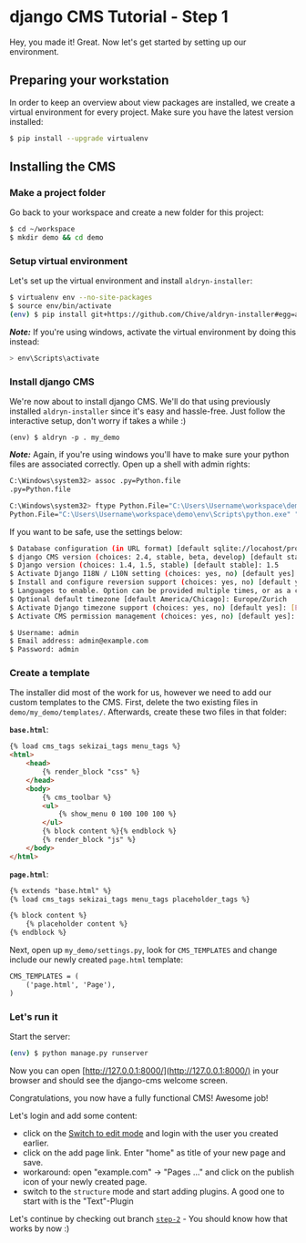 django CMS Tutorial - Step 1
============================
Hey, you made it! Great. Now let's get started by setting up our environment.

Preparing your workstation
--------------------------
In order to keep an overview about view packages are installed, we create a virtual environment for every project. Make sure you have the latest version installed:

```bash
$ pip install --upgrade virtualenv
```

Installing the CMS
------------------

### Make a project folder

Go back to your workspace and create a new folder for this project:

```bash
$ cd ~/workspace	
$ mkdir demo && cd demo
```

### Setup virtual environment

Let's set up the virtual environment and install `aldryn-installer`:

```bash
$ virtualenv env --no-site-packages
$ source env/bin/activate
(env) $ pip install git+https://github.com/Chive/aldryn-installer#egg=aldryn-installer
```

***Note:*** If you're using windows, activate the virtual environment by doing this instead:

```bash
> env\Scripts\activate
```

### Install django CMS

We're now about to install django CMS. We'll do that using previously installed `aldryn-installer` since it's easy and hassle-free. Just follow the interactive setup, don't worry if takes a while :)

```
(env) $ aldryn -p . my_demo
```

***Note:*** Again, if you're using windows you'll have to make sure your python files are associated correctly. Open up a shell with admin rights:

```bash
C:\Windows\system32> assoc .py=Python.file
.py=Python.file

C:\Windows\system32> ftype Python.File="C:\Users\Username\workspace\demo\env\Scripts\python.exe" "%1" %*
Python.File="C:\Users\Username\workspace\demo\env\Scripts\python.exe" "%1" %*
```

If you want to be safe, use the settings below:

```bash
$ Database configuration (in URL format) [default sqlite://locahost/project.db]: [ENTER]
$ django CMS version (choices: 2.4, stable, beta, develop) [default stable]: develop
$ Django version (choices: 1.4, 1.5, stable) [default stable]: 1.5
$ Activate Django I18N / L10N setting (choices: yes, no) [default yes]: [ENTER]
$ Install and configure reversion support (choices: yes, no) [default yes]: [ENTER]
$ Languages to enable. Option can be provided multiple times, or as a comma separated list: en,de
$ Optional default timezone [default America/Chicago]: Europe/Zurich
$ Activate Django timezone support (choices: yes, no) [default yes]: [ENTER]
$ Activate CMS permission management (choices: yes, no) [default yes]: [ENTER]

$ Username: admin
$ Email address: admin@example.com 
$ Password: admin
```

### Create a template
The installer did most of the work for us, however we need to add our custom templates to the CMS. First, delete the two existing files in `demo/my_demo/templates/`. Afterwards, create these two files in that folder:

**`base.html`**:

```html
{% load cms_tags sekizai_tags menu_tags %}
<html>
    <head>
        {% render_block "css" %}
    </head>
    <body>
        {% cms_toolbar %}
        <ul>
            {% show_menu 0 100 100 100 %}
        </ul>
        {% block content %}{% endblock %}
        {% render_block "js" %}
    </body>
</html>
```

**`page.html`**:

```html
{% extends "base.html" %}
{% load cms_tags sekizai_tags menu_tags placeholder_tags %}

{% block content %}
    {% placeholder content %}
{% endblock %}
```

Next, open up `my_demo/settings.py`, look for `CMS_TEMPLATES` and change include our newly created `page.html` template:

```html
CMS_TEMPLATES = (
    ('page.html', 'Page'),
)
```

### Let's run it

Start the server:

```bash
(env) $ python manage.py runserver
```

Now you can open [http://127.0.0.1:8000/](http://127.0.0.1:8000/) in your browser and should see the django-cms welcome screen.

Congratulations, you now have a fully functional CMS! Awesome job!

Let's login and add some content:

* click on the [Switch to edit mode](http://localhost:8000/?edit) and login with the user you created earlier.
* click on the add page link. Enter "home" as title of your new page and save.
* workaround: open "example.com" -> "Pages …" and click on the publish icon of your newly created page.
* switch to the `structure` mode and start adding plugins. A good one to start with is the "Text"-Plugin


Let's continue by checking out branch [`step-2`](https://github.com/Chive/djangocms-tutorial/tree/step-2) - You should know how that works by now :)
